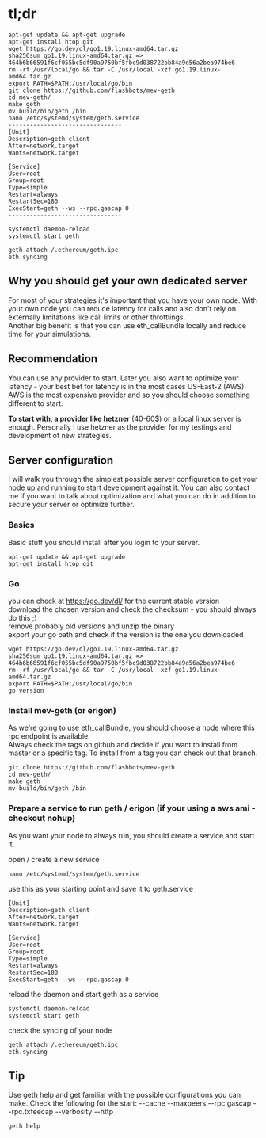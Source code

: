 # tl;dr
```
apt-get update && apt-get upgrade
apt-get install htop git
wget https://go.dev/dl/go1.19.linux-amd64.tar.gz
sha256sum go1.19.linux-amd64.tar.gz => 464b6b66591f6cf055bc5df90a9750bf5fbc9d038722bb84a9d56a2bea974be6
rm -rf /usr/local/go && tar -C /usr/local -xzf go1.19.linux-amd64.tar.gz
export PATH=$PATH:/usr/local/go/bin
git clone https://github.com/flashbots/mev-geth
cd mev-geth/
make geth
mv build/bin/geth /bin
nano /etc/systemd/system/geth.service
--------------------------------
[Unit]
Description=geth client
After=network.target
Wants=network.target

[Service]
User=root
Group=root
Type=simple
Restart=always
RestartSec=180
ExecStart=geth --ws --rpc.gascap 0
--------------------------------

systemctl daemon-reload
systemctl start geth

geth attach /.ethereum/geth.ipc
eth.syncing
```

## Why you should get your own dedicated server

For most of your strategies it's important that you have your own node. With your own node you can reduce latency for calls and also don't rely on externally limitations like call limits or other throttlings.  
Another big benefit is that you can use eth_callBundle locally and reduce time for your simulations.

## Recommendation
You can use any provider to start. Later you also want to optimize your latency - your best bet for latency is in the most cases US-East-2 (AWS).  
AWS is the most expensive provider and so you should choose something different to start.

**To start with, a provider like hetzner** (40-60$) or a local linux server is enough. Personally I use hetzner as the provider for my testings and development of new strategies.

## Server configuration
I will walk you through the simplest possible server configuration to get your node up and running to start development against it. You can also contact me if you want to talk about optimization and what you can do in addition to secure your server or optimize further.  

### Basics
Basic stuff you should install after you login to your server.
```
apt-get update && apt-get upgrade
apt-get install htop git
```

### Go
you can check at https://go.dev/dl/ for the current stable version  
download the chosen version and check the checksum - you should always do this ;)  
remove probably old versions and unzip the binary  
export your go path and check if the version is the one you downloaded
```
wget https://go.dev/dl/go1.19.linux-amd64.tar.gz
sha256sum go1.19.linux-amd64.tar.gz => 464b6b66591f6cf055bc5df90a9750bf5fbc9d038722bb84a9d56a2bea974be6
rm -rf /usr/local/go && tar -C /usr/local -xzf go1.19.linux-amd64.tar.gz
export PATH=$PATH:/usr/local/go/bin
go version
```

### Install mev-geth (or erigon)
As we're going to use eth_callBundle, you should choose a node where this rpc endpoint is available.  
Always check the tags on github and decide if you want to install from master or a specific tag. To install from a tag you can check out that branch.

```
git clone https://github.com/flashbots/mev-geth
cd mev-geth/
make geth
mv build/bin/geth /bin
```

### Prepare a service to run geth / erigon (if your using a aws ami - checkout nohup)
As you want your node to always run, you should create a service and start it.

open / create a new service 
```
nano /etc/systemd/system/geth.service
```

use this as your starting point and save it to geth.service
```
[Unit]
Description=geth client
After=network.target
Wants=network.target

[Service]
User=root
Group=root
Type=simple
Restart=always
RestartSec=180
ExecStart=geth --ws --rpc.gascap 0
```

reload the daemon and start geth as a service
```
systemctl daemon-reload
systemctl start geth
```

check the syncing of your node
```
geth attach /.ethereum/geth.ipc
eth.syncing
```

## Tip
Use geth help and get familiar with the possible configurations you can make.
Check the following for the start: --cache --maxpeers --rpc.gascap --rpc.txfeecap --verbosity --http 
```
geth help
```